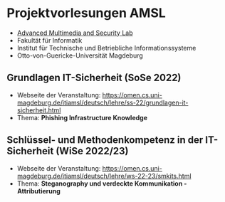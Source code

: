 # Projektvorlesungen AMSL
- [Advanced Multimedia and Security Lab](https://omen.cs.uni-magdeburg.de/itiamsl/)
- Fakultät für Informatik
- Institut für Technische und Betriebliche Informationssysteme
- Otto-von-Guericke-Universität Magdeburg 
## Grundlagen IT-Sicherheit (SoSe 2022)
- Webseite der Veranstaltung: https://omen.cs.uni-magdeburg.de/itiamsl/deutsch/lehre/ss-22/grundlagen-it-sicherheit.html
- Thema: **Phishing Infrastructure Knowledge**

## Schlüssel- und Methodenkompetenz in der IT-Sicherheit (WiSe 2022/23)
- Webseite der Veranstaltung: https://omen.cs.uni-magdeburg.de/itiamsl/deutsch/lehre/ws-22-23/smkits.html
- Thema: **Steganography und verdeckte Kommunikation - Attributierung**
